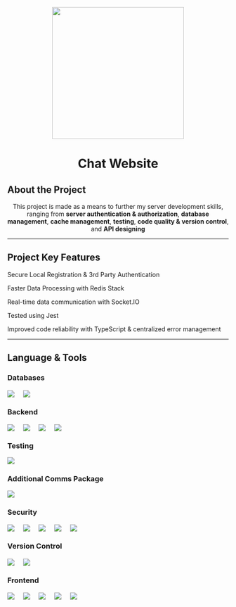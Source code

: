 
<p align="center">
<img height='300px' src="https://github.com/urs-byron/urs-byron/assets/79783779/26441b98-06fc-463f-8b27-a23b472bde52"/>
</p>

<h1 align="center">Chat Website</h1>

<h2>About the Project</h2>

<p align="center">This project is made as a means to further my server development skills, ranging from <b>server authentication & authorization</b>, <b>database management</b>, <b>cache management</b>, <b>testing</b>, <b>code quality & version control</b>, and <b>API designing</b></p>

<hr>

<h2>Project Key Features</h2>
<p>Secure Local Registration & 3rd Party Authentication</p>
<p>Faster Data Processing with Redis Stack</p>
<p>Real-time data communication with Socket.IO</p>
<p>Tested using Jest</p>
<p>Improved code reliability with TypeScript & centralized error management</p>

<hr>

<h2>Language & Tools</h3>

<h3>Databases</h3>  
<a href="https://img.shields.io/badge/%20%20-Mongo%20DB-%233fa037?style=for-the-badge&logo=mongodb&labelColor=white" target="blank"><img align="center" src="https://img.shields.io/badge/%20%20-Mongo%20DB-%233fa037?style=for-the-badge&logo=mongodb&labelColor=white" /></a>
&nbsp;&nbsp;&nbsp;
<a href="https://img.shields.io/badge/%20%20-Redis-%23d82c20?style=for-the-badge&logo=redis&labelColor=white" target="blank"><img align="center" src="https://img.shields.io/badge/%20%20-Redis-%23d82c20?style=for-the-badge&logo=redis&labelColor=white"/></a>    

<h3>Backend</h3>  
<a href="https://img.shields.io/badge/%20%20-JavaScript-%23f0db4f?style=for-the-badge&logo=javascript&labelColor=%23323330" target="blank"><img align="center" src="https://img.shields.io/badge/%20%20-JavaScript-%23f0db4f?style=for-the-badge&logo=javascript&labelColor=%23323330"/></a> &nbsp;&nbsp;&nbsp;
<a href="https://img.shields.io/badge/%20%20-TypeScript-%2367A3D9?style=for-the-badge&logo=typescript&labelColor=white" target="blank"><img align="center" src="https://img.shields.io/badge/%20%20-TypeScript-%2367A3D9?style=for-the-badge&logo=typescript&labelColor=white"/></a>    
&nbsp;&nbsp;&nbsp;
<a href="https://img.shields.io/badge/%20%20-Node%20JS-%2368a063?style=for-the-badge&logo=nodedotjs&labelColor=white" target="blank"><img align="center" src="https://img.shields.io/badge/%20%20-Node%20JS-%2368a063?style=for-the-badge&logo=nodedotjs&labelColor=white"/></a>    
&nbsp;&nbsp;&nbsp;
<a href="https://img.shields.io/badge/%20%20-Express-white?style=for-the-badge&logo=express&labelColor=black" target="blank"><img align="center" src="https://img.shields.io/badge/%20%20-Express-white?style=for-the-badge&logo=express&labelColor=black"/></a>    
&nbsp;&nbsp;&nbsp;

<h3>Testing</h3>  
<a href="https://img.shields.io/badge/%20%20-Jest-white?style=for-the-badge&logo=jest&labelColor=orangered" target="blank"><img align="center" src="https://img.shields.io/badge/%20%20-Jest-white?style=for-the-badge&logo=jest&labelColor=orangered"/></a>    

<h3>Additional Comms Package</h3>  
<a href="https://img.shields.io/badge/%20%20-socket-grey?style=for-the-badge&logo=socketdotio&logoColor=black&labelColor=white" target="blank"><img align="center" src="https://img.shields.io/badge/%20%20-socket-grey?style=for-the-badge&logo=socketdotio&logoColor=black&labelColor=white"/></a>    

<h3>Security</h3>  
<a href="https://img.shields.io/badge/-passport-%2334e27a?style=for-the-badge&logo=passport&label=%5E0.5.3&labelColor=white" target="blank"><img align="center" src="https://img.shields.io/badge/-passport-%2334e27a?style=for-the-badge&logo=passport&label=%5E0.5.3&labelColor=white"/></a>    
&nbsp;&nbsp;&nbsp;
<a href="https://img.shields.io/badge/-cookie%20session-white?style=for-the-badge&logo=npm&labelColor=white&color=%23cc3534" target="blank"><img align="center" src="https://img.shields.io/badge/-cookie%20session-white?style=for-the-badge&logo=npm&labelColor=white&color=%23cc3534"/></a>    
&nbsp;&nbsp;&nbsp;
<a href="https://img.shields.io/badge/-keygrip-white?style=for-the-badge&logo=npm&labelColor=white&color=%23cc3534" target="blank"><img align="center" src="https://img.shields.io/badge/-keygrip-white?style=for-the-badge&logo=npm&labelColor=white&color=%23cc3534"/></a>    
&nbsp;&nbsp;&nbsp;
<a href="https://img.shields.io/badge/-helmet-white?style=for-the-badge&logo=npm&labelColor=white&color=%23cc3534" target="blank"><img align="center" src="https://img.shields.io/badge/-helmet-white?style=for-the-badge&logo=npm&labelColor=white&color=%23cc3534"/></a>    
&nbsp;&nbsp;&nbsp;
<a href="https://img.shields.io/badge/-morgan-white?style=for-the-badge&logo=npm&labelColor=white&color=%23cc3534" target="blank"><img align="center" src="https://img.shields.io/badge/-morgan-white?style=for-the-badge&logo=npm&labelColor=white&color=%23cc3534"/></a>    

<h3>Version Control</h3>  
<a href="https://img.shields.io/badge/%20%20-git-%23F1502F?style=for-the-badge&logo=git&labelColor=white" target="blank"><img align="center" src="https://img.shields.io/badge/%20%20-git-%23F1502F?style=for-the-badge&logo=git&labelColor=white" /></a>
&nbsp;&nbsp;&nbsp;
<a href="https://img.shields.io/badge/%20%20-github-black?style=for-the-badge&logo=github&logoColor=black&labelColor=white" target="blank"><img align="center" src="https://img.shields.io/badge/%20%20-github-black?style=for-the-badge&logo=github&logoColor=black&labelColor=white"/></a>    

<h3>Frontend</h3>
<a href="https://img.shields.io/badge/%20%20-JavaScript-%23f0db4f?style=for-the-badge&logo=javascript&labelColor=%23323330" target="blank"><img align="center" src="https://img.shields.io/badge/%20%20-JavaScript-%23f0db4f?style=for-the-badge&logo=javascript&labelColor=%23323330"/></a> &nbsp;&nbsp;&nbsp;
<a href="https://img.shields.io/badge/%20%20-TypeScript-%2367A3D9?style=for-the-badge&logo=typescript&labelColor=white" target="blank"><img align="center" src="https://img.shields.io/badge/%20%20-TypeScript-%2367A3D9?style=for-the-badge&logo=typescript&labelColor=white"/></a>    
&nbsp;&nbsp;&nbsp;
<a href="https://img.shields.io/badge/-webpack-%238ed5fa?style=for-the-badge&logo=webpack&labelColor=white" target="blank"><img align="center" src="https://img.shields.io/badge/-webpack-%238ed5fa?style=for-the-badge&logo=webpack&labelColor=white"/></a>
&nbsp;&nbsp;&nbsp;
<a href="https://img.shields.io/badge/%20%20-html-%23f06529?style=for-the-badge&logo=html5&labelColor=white" target="blank"><img align="center" src="https://img.shields.io/badge/%20%20-html-%23f06529?style=for-the-badge&logo=html5&labelColor=white" /></a>
&nbsp;&nbsp;&nbsp;
<a href="https://img.shields.io/badge/%20%20-css-%23264de4?style=for-the-badge&logo=css3&logoColor=%23264de4&labelColor=white" target="blank"><img align="center" src="https://img.shields.io/badge/%20%20-css-%23264de4?style=for-the-badge&logo=css3&logoColor=%23264de4&labelColor=white"/></a>    

